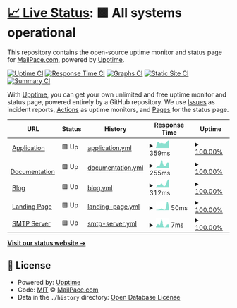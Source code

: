 # [📈 Live Status](https://mailpace.github.io/status): <!--live status--> **🟩 All systems operational**

This repository contains the open-source uptime monitor and status page for [MailPace.com](https://mailpace.com), powered by [Upptime](https://github.com/upptime/upptime).

[![Uptime CI](https://github.com/mailpace/status/workflows/Uptime%20CI/badge.svg)](https://github.com/mailpace/status/actions?query=workflow%3A%22Uptime+CI%22)
[![Response Time CI](https://github.com/mailpace/status/workflows/Response%20Time%20CI/badge.svg)](https://github.com/mailpace/status/actions?query=workflow%3A%22Response+Time+CI%22)
[![Graphs CI](https://github.com/mailpace/status/workflows/Graphs%20CI/badge.svg)](https://github.com/mailpace/status/actions?query=workflow%3A%22Graphs+CI%22)
[![Static Site CI](https://github.com/mailpace/status/workflows/Static%20Site%20CI/badge.svg)](https://github.com/mailpace/status/actions?query=workflow%3A%22Static+Site+CI%22)
[![Summary CI](https://github.com/mailpace/status/workflows/Summary%20CI/badge.svg)](https://github.com/mailpace/status/actions?query=workflow%3A%22Summary+CI%22)

With [Upptime](https://upptime.js.org), you can get your own unlimited and free uptime monitor and status page, powered entirely by a GitHub repository. We use [Issues](https://github.com/mailpace/status/issues) as incident reports, [Actions](https://github.com/mailpace/status/actions) as uptime monitors, and [Pages](https://mailpace.github.io/status) for the status page.

<!--start: status pages-->
<!-- This summary is generated by Upptime (https://github.com/upptime/upptime) -->
<!-- Do not edit this manually, your changes will be overwritten -->
<!-- prettier-ignore -->
| URL | Status | History | Response Time | Uptime |
| --- | ------ | ------- | ------------- | ------ |
| <img alt="" src="https://icons.duckduckgo.com/ip3/app.mailpace.com.ico" height="13"> [Application](https://app.mailpace.com/health) | 🟩 Up | [application.yml](https://github.com/mailpace/status/commits/HEAD/history/application.yml) | <details><summary><img alt="Response time graph" src="./graphs/application/response-time-week.png" height="20"> 359ms</summary><br><a href="https://status.mailpace.com/history/application"><img alt="Response time 344" src="https://img.shields.io/endpoint?url=https%3A%2F%2Fraw.githubusercontent.com%2Fmailpace%2Fstatus%2FHEAD%2Fapi%2Fapplication%2Fresponse-time.json"></a><br><a href="https://status.mailpace.com/history/application"><img alt="24-hour response time 265" src="https://img.shields.io/endpoint?url=https%3A%2F%2Fraw.githubusercontent.com%2Fmailpace%2Fstatus%2FHEAD%2Fapi%2Fapplication%2Fresponse-time-day.json"></a><br><a href="https://status.mailpace.com/history/application"><img alt="7-day response time 359" src="https://img.shields.io/endpoint?url=https%3A%2F%2Fraw.githubusercontent.com%2Fmailpace%2Fstatus%2FHEAD%2Fapi%2Fapplication%2Fresponse-time-week.json"></a><br><a href="https://status.mailpace.com/history/application"><img alt="30-day response time 325" src="https://img.shields.io/endpoint?url=https%3A%2F%2Fraw.githubusercontent.com%2Fmailpace%2Fstatus%2FHEAD%2Fapi%2Fapplication%2Fresponse-time-month.json"></a><br><a href="https://status.mailpace.com/history/application"><img alt="1-year response time 324" src="https://img.shields.io/endpoint?url=https%3A%2F%2Fraw.githubusercontent.com%2Fmailpace%2Fstatus%2FHEAD%2Fapi%2Fapplication%2Fresponse-time-year.json"></a></details> | <details><summary><a href="https://status.mailpace.com/history/application">100.00%</a></summary><a href="https://status.mailpace.com/history/application"><img alt="All-time uptime 99.98%" src="https://img.shields.io/endpoint?url=https%3A%2F%2Fraw.githubusercontent.com%2Fmailpace%2Fstatus%2FHEAD%2Fapi%2Fapplication%2Fuptime.json"></a><br><a href="https://status.mailpace.com/history/application"><img alt="24-hour uptime 100.00%" src="https://img.shields.io/endpoint?url=https%3A%2F%2Fraw.githubusercontent.com%2Fmailpace%2Fstatus%2FHEAD%2Fapi%2Fapplication%2Fuptime-day.json"></a><br><a href="https://status.mailpace.com/history/application"><img alt="7-day uptime 100.00%" src="https://img.shields.io/endpoint?url=https%3A%2F%2Fraw.githubusercontent.com%2Fmailpace%2Fstatus%2FHEAD%2Fapi%2Fapplication%2Fuptime-week.json"></a><br><a href="https://status.mailpace.com/history/application"><img alt="30-day uptime 99.98%" src="https://img.shields.io/endpoint?url=https%3A%2F%2Fraw.githubusercontent.com%2Fmailpace%2Fstatus%2FHEAD%2Fapi%2Fapplication%2Fuptime-month.json"></a><br><a href="https://status.mailpace.com/history/application"><img alt="1-year uptime 100.00%" src="https://img.shields.io/endpoint?url=https%3A%2F%2Fraw.githubusercontent.com%2Fmailpace%2Fstatus%2FHEAD%2Fapi%2Fapplication%2Fuptime-year.json"></a></details>
| <img alt="" src="https://icons.duckduckgo.com/ip3/docs.mailpace.com.ico" height="13"> [Documentation](https://docs.mailpace.com) | 🟩 Up | [documentation.yml](https://github.com/mailpace/status/commits/HEAD/history/documentation.yml) | <details><summary><img alt="Response time graph" src="./graphs/documentation/response-time-week.png" height="20"> 255ms</summary><br><a href="https://status.mailpace.com/history/documentation"><img alt="Response time 162" src="https://img.shields.io/endpoint?url=https%3A%2F%2Fraw.githubusercontent.com%2Fmailpace%2Fstatus%2FHEAD%2Fapi%2Fdocumentation%2Fresponse-time.json"></a><br><a href="https://status.mailpace.com/history/documentation"><img alt="24-hour response time 139" src="https://img.shields.io/endpoint?url=https%3A%2F%2Fraw.githubusercontent.com%2Fmailpace%2Fstatus%2FHEAD%2Fapi%2Fdocumentation%2Fresponse-time-day.json"></a><br><a href="https://status.mailpace.com/history/documentation"><img alt="7-day response time 255" src="https://img.shields.io/endpoint?url=https%3A%2F%2Fraw.githubusercontent.com%2Fmailpace%2Fstatus%2FHEAD%2Fapi%2Fdocumentation%2Fresponse-time-week.json"></a><br><a href="https://status.mailpace.com/history/documentation"><img alt="30-day response time 171" src="https://img.shields.io/endpoint?url=https%3A%2F%2Fraw.githubusercontent.com%2Fmailpace%2Fstatus%2FHEAD%2Fapi%2Fdocumentation%2Fresponse-time-month.json"></a><br><a href="https://status.mailpace.com/history/documentation"><img alt="1-year response time 173" src="https://img.shields.io/endpoint?url=https%3A%2F%2Fraw.githubusercontent.com%2Fmailpace%2Fstatus%2FHEAD%2Fapi%2Fdocumentation%2Fresponse-time-year.json"></a></details> | <details><summary><a href="https://status.mailpace.com/history/documentation">100.00%</a></summary><a href="https://status.mailpace.com/history/documentation"><img alt="All-time uptime 100.00%" src="https://img.shields.io/endpoint?url=https%3A%2F%2Fraw.githubusercontent.com%2Fmailpace%2Fstatus%2FHEAD%2Fapi%2Fdocumentation%2Fuptime.json"></a><br><a href="https://status.mailpace.com/history/documentation"><img alt="24-hour uptime 100.00%" src="https://img.shields.io/endpoint?url=https%3A%2F%2Fraw.githubusercontent.com%2Fmailpace%2Fstatus%2FHEAD%2Fapi%2Fdocumentation%2Fuptime-day.json"></a><br><a href="https://status.mailpace.com/history/documentation"><img alt="7-day uptime 100.00%" src="https://img.shields.io/endpoint?url=https%3A%2F%2Fraw.githubusercontent.com%2Fmailpace%2Fstatus%2FHEAD%2Fapi%2Fdocumentation%2Fuptime-week.json"></a><br><a href="https://status.mailpace.com/history/documentation"><img alt="30-day uptime 100.00%" src="https://img.shields.io/endpoint?url=https%3A%2F%2Fraw.githubusercontent.com%2Fmailpace%2Fstatus%2FHEAD%2Fapi%2Fdocumentation%2Fuptime-month.json"></a><br><a href="https://status.mailpace.com/history/documentation"><img alt="1-year uptime 100.00%" src="https://img.shields.io/endpoint?url=https%3A%2F%2Fraw.githubusercontent.com%2Fmailpace%2Fstatus%2FHEAD%2Fapi%2Fdocumentation%2Fuptime-year.json"></a></details>
| <img alt="" src="https://icons.duckduckgo.com/ip3/blog.mailpace.com.ico" height="13"> [Blog](https://blog.mailpace.com) | 🟩 Up | [blog.yml](https://github.com/mailpace/status/commits/HEAD/history/blog.yml) | <details><summary><img alt="Response time graph" src="./graphs/blog/response-time-week.png" height="20"> 312ms</summary><br><a href="https://status.mailpace.com/history/blog"><img alt="Response time 150" src="https://img.shields.io/endpoint?url=https%3A%2F%2Fraw.githubusercontent.com%2Fmailpace%2Fstatus%2FHEAD%2Fapi%2Fblog%2Fresponse-time.json"></a><br><a href="https://status.mailpace.com/history/blog"><img alt="24-hour response time 163" src="https://img.shields.io/endpoint?url=https%3A%2F%2Fraw.githubusercontent.com%2Fmailpace%2Fstatus%2FHEAD%2Fapi%2Fblog%2Fresponse-time-day.json"></a><br><a href="https://status.mailpace.com/history/blog"><img alt="7-day response time 312" src="https://img.shields.io/endpoint?url=https%3A%2F%2Fraw.githubusercontent.com%2Fmailpace%2Fstatus%2FHEAD%2Fapi%2Fblog%2Fresponse-time-week.json"></a><br><a href="https://status.mailpace.com/history/blog"><img alt="30-day response time 199" src="https://img.shields.io/endpoint?url=https%3A%2F%2Fraw.githubusercontent.com%2Fmailpace%2Fstatus%2FHEAD%2Fapi%2Fblog%2Fresponse-time-month.json"></a><br><a href="https://status.mailpace.com/history/blog"><img alt="1-year response time 159" src="https://img.shields.io/endpoint?url=https%3A%2F%2Fraw.githubusercontent.com%2Fmailpace%2Fstatus%2FHEAD%2Fapi%2Fblog%2Fresponse-time-year.json"></a></details> | <details><summary><a href="https://status.mailpace.com/history/blog">100.00%</a></summary><a href="https://status.mailpace.com/history/blog"><img alt="All-time uptime 100.00%" src="https://img.shields.io/endpoint?url=https%3A%2F%2Fraw.githubusercontent.com%2Fmailpace%2Fstatus%2FHEAD%2Fapi%2Fblog%2Fuptime.json"></a><br><a href="https://status.mailpace.com/history/blog"><img alt="24-hour uptime 100.00%" src="https://img.shields.io/endpoint?url=https%3A%2F%2Fraw.githubusercontent.com%2Fmailpace%2Fstatus%2FHEAD%2Fapi%2Fblog%2Fuptime-day.json"></a><br><a href="https://status.mailpace.com/history/blog"><img alt="7-day uptime 100.00%" src="https://img.shields.io/endpoint?url=https%3A%2F%2Fraw.githubusercontent.com%2Fmailpace%2Fstatus%2FHEAD%2Fapi%2Fblog%2Fuptime-week.json"></a><br><a href="https://status.mailpace.com/history/blog"><img alt="30-day uptime 100.00%" src="https://img.shields.io/endpoint?url=https%3A%2F%2Fraw.githubusercontent.com%2Fmailpace%2Fstatus%2FHEAD%2Fapi%2Fblog%2Fuptime-month.json"></a><br><a href="https://status.mailpace.com/history/blog"><img alt="1-year uptime 100.00%" src="https://img.shields.io/endpoint?url=https%3A%2F%2Fraw.githubusercontent.com%2Fmailpace%2Fstatus%2FHEAD%2Fapi%2Fblog%2Fuptime-year.json"></a></details>
| <img alt="" src="https://icons.duckduckgo.com/ip3/mailpace.com.ico" height="13"> [Landing Page](https://mailpace.com) | 🟩 Up | [landing-page.yml](https://github.com/mailpace/status/commits/HEAD/history/landing-page.yml) | <details><summary><img alt="Response time graph" src="./graphs/landing-page/response-time-week.png" height="20"> 50ms</summary><br><a href="https://status.mailpace.com/history/landing-page"><img alt="Response time 118" src="https://img.shields.io/endpoint?url=https%3A%2F%2Fraw.githubusercontent.com%2Fmailpace%2Fstatus%2FHEAD%2Fapi%2Flanding-page%2Fresponse-time.json"></a><br><a href="https://status.mailpace.com/history/landing-page"><img alt="24-hour response time 52" src="https://img.shields.io/endpoint?url=https%3A%2F%2Fraw.githubusercontent.com%2Fmailpace%2Fstatus%2FHEAD%2Fapi%2Flanding-page%2Fresponse-time-day.json"></a><br><a href="https://status.mailpace.com/history/landing-page"><img alt="7-day response time 50" src="https://img.shields.io/endpoint?url=https%3A%2F%2Fraw.githubusercontent.com%2Fmailpace%2Fstatus%2FHEAD%2Fapi%2Flanding-page%2Fresponse-time-week.json"></a><br><a href="https://status.mailpace.com/history/landing-page"><img alt="30-day response time 103" src="https://img.shields.io/endpoint?url=https%3A%2F%2Fraw.githubusercontent.com%2Fmailpace%2Fstatus%2FHEAD%2Fapi%2Flanding-page%2Fresponse-time-month.json"></a><br><a href="https://status.mailpace.com/history/landing-page"><img alt="1-year response time 116" src="https://img.shields.io/endpoint?url=https%3A%2F%2Fraw.githubusercontent.com%2Fmailpace%2Fstatus%2FHEAD%2Fapi%2Flanding-page%2Fresponse-time-year.json"></a></details> | <details><summary><a href="https://status.mailpace.com/history/landing-page">100.00%</a></summary><a href="https://status.mailpace.com/history/landing-page"><img alt="All-time uptime 99.99%" src="https://img.shields.io/endpoint?url=https%3A%2F%2Fraw.githubusercontent.com%2Fmailpace%2Fstatus%2FHEAD%2Fapi%2Flanding-page%2Fuptime.json"></a><br><a href="https://status.mailpace.com/history/landing-page"><img alt="24-hour uptime 100.00%" src="https://img.shields.io/endpoint?url=https%3A%2F%2Fraw.githubusercontent.com%2Fmailpace%2Fstatus%2FHEAD%2Fapi%2Flanding-page%2Fuptime-day.json"></a><br><a href="https://status.mailpace.com/history/landing-page"><img alt="7-day uptime 100.00%" src="https://img.shields.io/endpoint?url=https%3A%2F%2Fraw.githubusercontent.com%2Fmailpace%2Fstatus%2FHEAD%2Fapi%2Flanding-page%2Fuptime-week.json"></a><br><a href="https://status.mailpace.com/history/landing-page"><img alt="30-day uptime 100.00%" src="https://img.shields.io/endpoint?url=https%3A%2F%2Fraw.githubusercontent.com%2Fmailpace%2Fstatus%2FHEAD%2Fapi%2Flanding-page%2Fuptime-month.json"></a><br><a href="https://status.mailpace.com/history/landing-page"><img alt="1-year uptime 100.00%" src="https://img.shields.io/endpoint?url=https%3A%2F%2Fraw.githubusercontent.com%2Fmailpace%2Fstatus%2FHEAD%2Fapi%2Flanding-page%2Fuptime-year.json"></a></details>
| <img alt="" src="https://icons.duckduckgo.com/ip3/null.ico" height="13"> [SMTP Server](smtp.mailpace.com) | 🟩 Up | [smtp-server.yml](https://github.com/mailpace/status/commits/HEAD/history/smtp-server.yml) | <details><summary><img alt="Response time graph" src="./graphs/smtp-server/response-time-week.png" height="20"> 7ms</summary><br><a href="https://status.mailpace.com/history/smtp-server"><img alt="Response time 7" src="https://img.shields.io/endpoint?url=https%3A%2F%2Fraw.githubusercontent.com%2Fmailpace%2Fstatus%2FHEAD%2Fapi%2Fsmtp-server%2Fresponse-time.json"></a><br><a href="https://status.mailpace.com/history/smtp-server"><img alt="24-hour response time 5" src="https://img.shields.io/endpoint?url=https%3A%2F%2Fraw.githubusercontent.com%2Fmailpace%2Fstatus%2FHEAD%2Fapi%2Fsmtp-server%2Fresponse-time-day.json"></a><br><a href="https://status.mailpace.com/history/smtp-server"><img alt="7-day response time 7" src="https://img.shields.io/endpoint?url=https%3A%2F%2Fraw.githubusercontent.com%2Fmailpace%2Fstatus%2FHEAD%2Fapi%2Fsmtp-server%2Fresponse-time-week.json"></a><br><a href="https://status.mailpace.com/history/smtp-server"><img alt="30-day response time 5" src="https://img.shields.io/endpoint?url=https%3A%2F%2Fraw.githubusercontent.com%2Fmailpace%2Fstatus%2FHEAD%2Fapi%2Fsmtp-server%2Fresponse-time-month.json"></a><br><a href="https://status.mailpace.com/history/smtp-server"><img alt="1-year response time 4" src="https://img.shields.io/endpoint?url=https%3A%2F%2Fraw.githubusercontent.com%2Fmailpace%2Fstatus%2FHEAD%2Fapi%2Fsmtp-server%2Fresponse-time-year.json"></a></details> | <details><summary><a href="https://status.mailpace.com/history/smtp-server">100.00%</a></summary><a href="https://status.mailpace.com/history/smtp-server"><img alt="All-time uptime 100.00%" src="https://img.shields.io/endpoint?url=https%3A%2F%2Fraw.githubusercontent.com%2Fmailpace%2Fstatus%2FHEAD%2Fapi%2Fsmtp-server%2Fuptime.json"></a><br><a href="https://status.mailpace.com/history/smtp-server"><img alt="24-hour uptime 100.00%" src="https://img.shields.io/endpoint?url=https%3A%2F%2Fraw.githubusercontent.com%2Fmailpace%2Fstatus%2FHEAD%2Fapi%2Fsmtp-server%2Fuptime-day.json"></a><br><a href="https://status.mailpace.com/history/smtp-server"><img alt="7-day uptime 100.00%" src="https://img.shields.io/endpoint?url=https%3A%2F%2Fraw.githubusercontent.com%2Fmailpace%2Fstatus%2FHEAD%2Fapi%2Fsmtp-server%2Fuptime-week.json"></a><br><a href="https://status.mailpace.com/history/smtp-server"><img alt="30-day uptime 100.00%" src="https://img.shields.io/endpoint?url=https%3A%2F%2Fraw.githubusercontent.com%2Fmailpace%2Fstatus%2FHEAD%2Fapi%2Fsmtp-server%2Fuptime-month.json"></a><br><a href="https://status.mailpace.com/history/smtp-server"><img alt="1-year uptime 100.00%" src="https://img.shields.io/endpoint?url=https%3A%2F%2Fraw.githubusercontent.com%2Fmailpace%2Fstatus%2FHEAD%2Fapi%2Fsmtp-server%2Fuptime-year.json"></a></details>

<!--end: status pages-->

[**Visit our status website →**](https://mailpace.github.io/status)

## 📄 License

- Powered by: [Upptime](https://github.com/upptime/upptime)
- Code: [MIT](./LICENSE) © [MailPace.com](https://mailpace.com)
- Data in the `./history` directory: [Open Database License](https://opendatacommons.org/licenses/odbl/1-0/)
